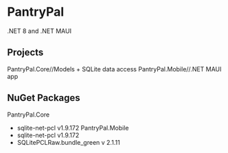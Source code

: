 # PantryPal
.NET 8 and .NET MAUI

## Projects
PantryPal.Core//Models + SQLite data access
PantryPal.Mobile//.NET MAUI app

## NuGet Packages
PantryPal.Core
  - sqlite-net-pcl v1.9.172
PantryPal.Mobile
  - sqlite-net-pcl v1.9.172
  - SQLitePCLRaw.bundle_green v 2.1.11
